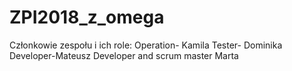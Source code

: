 # ZPI2018_z_omega
Członkowie zespołu i ich role:
Operation- Kamila
Tester- Dominika
Developer-Mateusz
Developer and scrum master Marta
